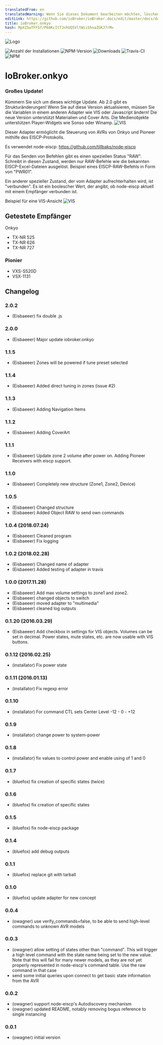 ```yaml
---
translatedFrom: en
translatedWarning: Wenn Sie dieses Dokument bearbeiten möchten, löschen Sie bitte das Feld "translationsFrom". Andernfalls wird dieses Dokument automatisch erneut übersetzt
editLink: https://github.com/ioBroker/ioBroker.docs/edit/master/docs/de/adapterref/iobroker.onkyo/README.md
title: ioBroker.onkyo
hash: MpXZSwTFF5f/P60KcItTJnhUQ5VltWiiShnaZGKJ7rM=
---
```

![Logo](../../../en/adapterref/iobroker.onkyo/admin/onkyo.png)

![Anzahl der Installationen](http://iobroker.live/badges/onkyo-stable.svg)
![NPM-Version](http://img.shields.io/npm/v/iobroker.onkyo.svg)
![Downloads](https://img.shields.io/npm/dm/iobroker.onkyo.svg)
![Travis-CI](https://travis-ci.org/ioBroker/ioBroker.onkyo.svg?branch=master)
![NPM](https://nodei.co/npm/iobroker.onkyo.png?downloads=true)

# IoBroker.onkyo
### Großes Update!
Kümmern Sie sich um dieses wichtige Update. Ab 2.0 gibt es Strukturänderungen! Wenn Sie auf diese Version aktualisieren, müssen Sie die Variablen in einem anderen Adapter wie VIS oder Javascript ändern! Die neue Version unterstützt Materialien und Cover Arts. Die Medienobjekte unterstützen Player-Widgets wie Sonso oder Winamp.
![VIS](../../../en/adapterref/iobroker.onkyo/admin/player.png)

Dieser Adapter ermöglicht die Steuerung von AVRs von Onkyo und Pioneer mithilfe des EISCP-Protokolls.

Es verwendet node-eiscp: https://github.com/tillbaks/node-eiscp

Für das Senden von Befehlen gibt es einen speziellen Status "RAW". Schreibt in diesen Zustand, werden nur RAW-Befehle wie die bekannten EISCP-Excel-Dateien ausgelöst. Beispiel eines EISCP-RAW-Befehls in Form von "PWR01".

Ein anderer spezieller Zustand, der vom Adapter aufrechterhalten wird, ist "verbunden". Es ist ein boolescher Wert, der angibt, ob node-eiscp aktuell mit einem Empfänger verbunden ist.

Beispiel für eine VIS-Ansicht ![VIS](../../../en/adapterref/iobroker.onkyo/admin/onkyo-vis.png)

## Getestete Empfänger
Onkyo
* TX-NR 525
* TX-NR 626
* TX-NR 727

### Pionier
* VXS-S520D
* VSX-1131

## Changelog
### 2.0.2
* (Eisbaeeer) fix double .js 

### 2.0.0
* (Eisbaeeer) Major update iobroker.onkyo

### 1.1.5
* (Eisbaeeer) Zones will be powered if tune preset selected   

### 1.1.4  
* (Eisbaeeer) Added direct tuning in zones (issue #2)

### 1.1.3
* (Eisbaeeer) Adding Navigation Items   

### 1.1.2
* (Eisbaeeer) Adding CoverArt

### 1.1.1
* (Eisbaeeer) Update zone 2 volume after power on. Adding Pioneer Receivers with eiscp support.

### 1.1.0
* (Eisbaeeer) Completely new structure (Zone1, Zone2, Device)

### 1.0.5
* (Eisbaeeer) Changed structure
* (Eisbaeeer) Added Object RAW to send own commands

### 1.0.4 (2018.07.24)
* (Eisbaeeer) Cleaned program
* (Eisbaeeer) Fix logging

### 1.0.2 (2018.02.28)
* (Eisbaeeer) Changed name of adapter
* (Eisbaeeer) Added testing of adapter in travis

### 1.0.0 (2017.11.28)
* (Eisbaeeer) Add max volume settings to zone1 and zone2.   
* (Eisbaeeer) changed objects to switch
* (Eisbaeeer) moved adapter to "multimedia"
* (Eisbaeeer) cleaned log outputs

### 0.1.20 (2016.03.29)
* (Eisbaeeer) Add checkbox in settings for VIS objects. Volumes can be set in
  decimal. Power states, mute states, etc. are now usable with VIS buttons.

### 0.1.12 (2016.02.25)
* (installator) Fix power state

### 0.1.11 (2016.01.13)
* (installator) Fix regexp error

### 0.1.10
* (installator) For command CTL sets Center Level -12 - 0 - +12

### 0.1.9
* (installator) change power to system-power

### 0.1.8
* (installator) fix values to control power and enable using of 1 and 0

### 0.1.7
* (bluefox) fix creation of specific states (twice)

### 0.1.6
* (bluefox) fix creation of specific states

### 0.1.5
* (bluefox) fix node-eiscp package

### 0.1.4
* (bluefox) add debug outputs

### 0.1.1
* (bluefox) replace git with tarball

### 0.1.0
* (bluefox) update adapter for new concept

### 0.0.4
* (owagner) use verify_commands=false, to be able to send high-level commands to unknown AVR models

### 0.0.3
* (owagner) allow setting of states other than "command". This will trigger a high level
  command with the state name being set to the new value. Note that this will fail for
  many newer models, as they are not yet properly represented in node-eiscp's
  command table. Use the raw command in that case
* send some initial queries upon connect to get basic state information from the AVR

### 0.0.2
* (owagner) support node-eiscp's Autodiscovery mechanism
* (owagner) updated README, notably removing bogus reference to single instancing

### 0.0.1
* (owagner) initial version